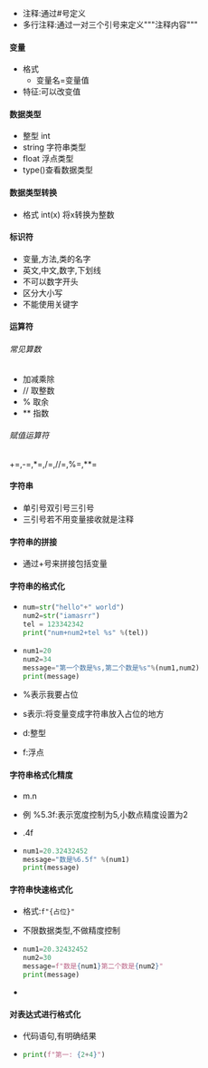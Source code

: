 - 注释:通过#号定义
- 多行注释:通过一对三个引号来定义"""注释内容"""

#### 变量

- 格式
  - 变量名=变量值
- 特征:可以改变值

#### 数据类型

- 整型 int 
- string 字符串类型
- float 浮点类型
- type()查看数据类型

#### 数据类型转换

- 格式 int(x) 将x转换为整数

#### 标识符

- 变量,方法,类的名字
- 英文,中文,数字,下划线
- 不可以数字开头
- 区分大小写
- 不能使用关键字

#### 运算符

###### 常见算数

- 加减乘除
- // 取整数
- % 取余
- ** 指数

###### 赋值运算符

+=,-=,*=,/=,//=,%=,**=

#### 字符串

- 单引号双引号三引号
- 三引号若不用变量接收就是注释

#### 字符串的拼接

- 通过+号来拼接包括变量

#### 字符串的格式化

- ```python
  num=str("hello"+" world")
  num2=str("iamasrr")
  tel = 123342342
  print("num+num2+tel %s" %(tel))
  ```

- ```python
  num1=20
  num2=34
  message="第一个数是%s,第二个数是%s"%(num1,num2)
  print(message)
  ```

- %表示我要占位

- s表示:将变量变成字符串放入占位的地方

- d:整型

- f:浮点

#### 字符串格式化精度

- m.n 

- 例 %5.3f:表示宽度控制为5,小数点精度设置为2

- .4f

- ```python
  num1=20.32432452
  message="数是%6.5f" %(num1)
  print(message)
  ```

#### 字符串快速格式化

- 格式:`f"{占位}"`

- 不限数据类型,不做精度控制

- ```python
  num1=20.32432452
  num2=30
  message=f"数是{num1}第二个数是{num2}"
  print(message)
  ```

- 

#### 对表达式进行格式化

- 代码语句,有明确结果

- ```python
  print(f"第一: {2+4}")
  ```








